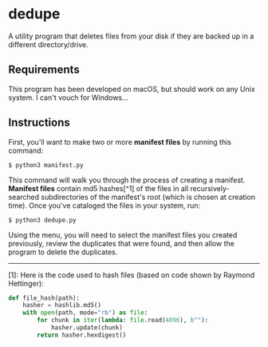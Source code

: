 # dedupe
A utility program that deletes files from your disk if they are backed up in a different directory/drive.
## Requirements 
This program has been developed on macOS, but should work on any Unix system. I can't vouch for Windows...
## Instructions
First, you'll want to make two or more **manifest files** by running this command:
```
$ python3 manifest.py
```
This command will walk you through the process of creating a manifest. **Manifest files** contain md5 hashes[^1] of the files in all recursively-searched subdirectories of the manifest's root (which is chosen at creation time).
Once you've cataloged the files in your system, run:
```
$ python3 dedupe.py
```
Using the menu, you will need to select the manifest files you created previously, review the duplicates that were found, and then allow the program to delete the duplicates.  


---------------------------
[1]: Here is the code used to hash files (based on code shown by Raymond Hettinger):
```python
def file_hash(path):
    hasher = hashlib.md5()
    with open(path, mode="rb") as file:
        for chunk in iter(lambda: file.read(4096), b""):
            hasher.update(chunk)
        return hasher.hexdigest()
```
